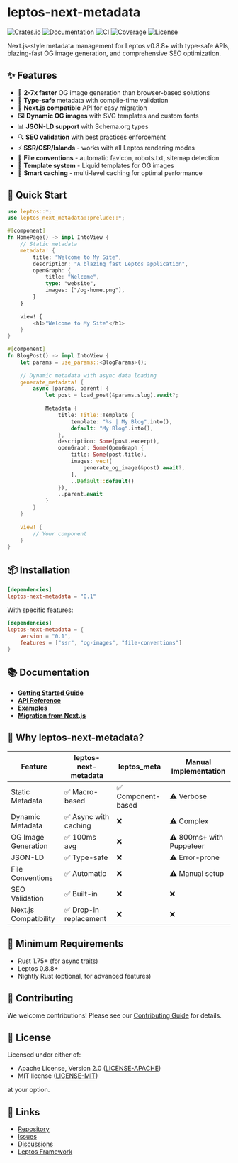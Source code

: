 # leptos-next-metadata

[![Crates.io](https://img.shields.io/crates/v/leptos-next-metadata.svg)](https://crates.io/crates/leptos-next-metadata)
[![Documentation](https://docs.rs/leptos-next-metadata/badge.svg)](https://docs.rs/leptos-next-metadata)
[![CI](https://github.com/cloud-shuttle/leptos-next-metadata/workflows/CI/badge.svg)](https://github.com/cloud-shuttle/leptos-next-metadata/actions)
[![Coverage](https://codecov.io/gh/cloud-shuttle/leptos-next-metadata/branch/main/graph/badge.svg)](https://codecov.io/gh/cloud-shuttle/leptos-next-metadata)
[![License](https://img.shields.io/crates/l/leptos-next-metadata.svg)](https://github.com/cloud-shuttle/leptos-next-metadata#license)

Next.js-style metadata management for Leptos v0.8.8+ with type-safe APIs, blazing-fast OG image generation, and comprehensive SEO optimization.

## ✨ Features

- 🚀 **2-7x faster** OG image generation than browser-based solutions
- 🦀 **Type-safe** metadata with compile-time validation
- 🎯 **Next.js compatible** API for easy migration
- 🖼️ **Dynamic OG images** with SVG templates and custom fonts
- 📊 **JSON-LD support** with Schema.org types
- 🔍 **SEO validation** with best practices enforcement
- ⚡ **SSR/CSR/Islands** - works with all Leptos rendering modes
- 📁 **File conventions** - automatic favicon, robots.txt, sitemap detection
- 🎨 **Template system** - Liquid templates for OG images
- 💾 **Smart caching** - multi-level caching for optimal performance

## 🚀 Quick Start

```rust
use leptos::*;
use leptos_next_metadata::prelude::*;

#[component]
fn HomePage() -> impl IntoView {
    // Static metadata
    metadata! {
        title: "Welcome to My Site",
        description: "A blazing fast Leptos application",
        openGraph: {
            title: "Welcome",
            type: "website",
            images: ["/og-home.png"],
        }
    }
    
    view! {
        <h1>"Welcome to My Site"</h1>
    }
}

#[component] 
fn BlogPost() -> impl IntoView {
    let params = use_params::<BlogParams>();
    
    // Dynamic metadata with async data loading
    generate_metadata! {
        async |params, parent| {
            let post = load_post(&params.slug).await?;
            
            Metadata {
                title: Title::Template {
                    template: "%s | My Blog".into(),
                    default: "My Blog".into(),
                },
                description: Some(post.excerpt),
                openGraph: Some(OpenGraph {
                    title: Some(post.title),
                    images: vec![
                        generate_og_image(&post).await?,
                    ],
                    ..Default::default()
                }),
                ..parent.await
            }
        }
    }
    
    view! {
        // Your component
    }
}
```

## 📦 Installation

```toml
[dependencies]
leptos-next-metadata = "0.1"
```

With specific features:

```toml
[dependencies]
leptos-next-metadata = { 
    version = "0.1",
    features = ["ssr", "og-images", "file-conventions"] 
}
```

## 📚 Documentation

- [**Getting Started Guide**](https://docs.rs/leptos-next-metadata)
- [**API Reference**](https://docs.rs/leptos-next-metadata)
- [**Examples**](./examples)
- [**Migration from Next.js**](./docs/migration.md)

## 🎯 Why leptos-next-metadata?

| Feature | leptos-next-metadata | leptos_meta | Manual Implementation |
|---------|---------------------|-------------|----------------------|
| Static Metadata | ✅ Macro-based | ✅ Component-based | ⚠️ Verbose |
| Dynamic Metadata | ✅ Async with caching | ❌ | ⚠️ Complex |
| OG Image Generation | ✅ 100ms avg | ❌ | ⚠️ 800ms+ with Puppeteer |
| JSON-LD | ✅ Type-safe | ❌ | ⚠️ Error-prone |
| File Conventions | ✅ Automatic | ❌ | ⚠️ Manual setup |
| SEO Validation | ✅ Built-in | ❌ | ❌ |
| Next.js Compatibility | ✅ Drop-in replacement | ❌ | ❌ |

## 🔧 Minimum Requirements

- Rust 1.75+ (for async traits)
- Leptos 0.8.8+
- Nightly Rust (optional, for advanced features)

## 🤝 Contributing

We welcome contributions! Please see our [Contributing Guide](CONTRIBUTING.md) for details.

## 📄 License

Licensed under either of:

- Apache License, Version 2.0 ([LICENSE-APACHE](LICENSE-APACHE))
- MIT license ([LICENSE-MIT](LICENSE-MIT))

at your option.

## 🔗 Links

- [Repository](https://github.com/cloud-shuttle/leptos-next-metadata)
- [Issues](https://github.com/cloud-shuttle/leptos-next-metadata/issues)
- [Discussions](https://github.com/cloud-shuttle/leptos-next-metadata/discussions)
- [Leptos Framework](https://leptos.dev/)
